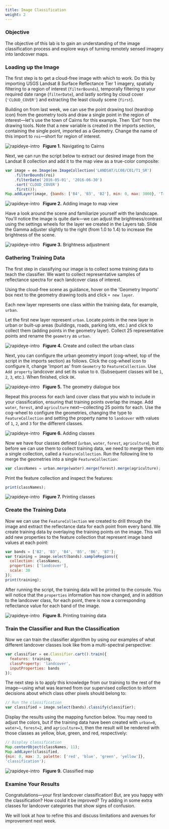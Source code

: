 ```yaml
---
title: Image Classification 
weight: 2
---
```

### Objective
The objective of this lab is to gain an understanding of the image classification process and explore ways of turning remotely sensed imagery into landcover maps.

### Loading up the Image
The first step is to get a cloud-free image with which to work. Do this by importing USGS Landsat 8 Surface Reflectance Tier 1 imagery, spatially filtering to a region of interest (`filterBounds`), temporally filtering to your required date range (`filterDate`), and lastly sorting by cloud cover (`'CLOUD_COVER'`) and extracting the least cloudy scene (`first`).

Building on from last week, we can use the point drawing tool (teardrop icon) from the geometry tools and draw a single point in the region of interest—let's use the town of Cairns for this example. Then 'Exit' from the drawing tools. Note that a new variable is created in the imports section, containing the single point, imported as a Geometry. Change the name of this import to `roi`—short for region of interest.

<img src="\image\Image classification/1.png" alt="rapideye-intro" style="float: left; margin-right: 10px;" />

**Figure 1.** Navigating to Cairns

Next, we can run the script below to extract our desired image from the Landsat 8 collection and add it to the map view as a true-color composite:

```javascript
var image = ee.Image(ee.ImageCollection('LANDSAT/LC08/C01/T1_SR')
    .filterBounds(roi)
    .filterDate('2016-05-01', '2016-06-30')
    .sort('CLOUD_COVER')
    .first());
Map.addLayer(image, {bands: ['B4', 'B3', 'B2'], min: 0, max: 3000}, 'True colour image');
```
<img src="\image\Image classification/2.png" alt="rapideye-intro" style="float: left; margin-right: 10px;" />

**Figure 2.** Adding image to map view

Have a look around the scene and familiarize yourself with the landscape. You'll notice the image is quite dark—we can adjust the brightness/contrast using the settings wheels for the layer we created in the Layers tab. Slide the Gamma adjuster slightly to the right (from 1.0 to 1.4) to increase the brightness of the scene.

<img src="\image\Image classification/3.png" alt="rapideye-intro" style="float: left; margin-right: 10px;" />

**Figure 3.** Brightness adjustment

### Gathering Training Data
The first step in classifying our image is to collect some training data to teach the classifier. We want to collect representative samples of reflectance spectra for each landcover class of interest.

Using the cloud-free scene as guidance, hover on the 'Geometry Imports' box next to the geometry drawing tools and click `+ new layer`.

Each new layer represents one class within the training data, for example, `urban`.

Let the first new layer represent `urban`. Locate points in the new layer in urban or built-up areas (buildings, roads, parking lots, etc.) and click to collect them (adding points in the geometry layer). Collect 25 representative points and rename the `geometry` as `urban`.

<img src="\image\Image classification/4.png" alt="rapideye-intro" style="float: left; margin-right: 10px;" />

**Figure 4.** Create and collect the urban class

Next, you can configure the urban geometry import (cog-wheel, top of the script in the imports section) as follows. Click the cog-wheel icon to configure it, change 'Import as' from `Geometry` to `FeatureCollection`. Use `Add property` landcover and set its value to `0`. (Subsequent classes will be `1`, `2`, `3`, etc.). When finished, click `OK`.

<img src="\image\Image classification/5.png" alt="rapideye-intro" style="float: left; margin-right: 10px;" />

**Figure 5.** The geometry dialogue box

Repeat this process for each land cover class that you wish to include in your classification, ensuring that training points overlap the image. Add `water`, `forest`, and `agriculture` next—collecting 25 points for each. Use the cog-wheel to configure the geometries, changing the type to `FeatureCollection` and setting the property name to `landcover` with values of `1`, `2`, and `3` for the different classes.

<img src="\image\Image classification/6.png" alt="rapideye-intro" style="float: left; margin-right: 10px;" />

**Figure 6.** Adding classes

Now we have four classes defined (`urban`, `water`, `forest`, `agriculture`), but before we can use them to collect training data, we need to merge them into a single collection, called a `FeatureCollection`. Run the following line to merge the geometries into a single `FeatureCollection`:

```javascript
var classNames = urban.merge(water).merge(forest).merge(agriculture);
```

Print the feature collection and inspect the features:

```javascript
print(classNames);
```

<img src="\image\Image classification/7.png" alt="rapideye-intro" style="float: left; margin-right: 10px;" />

**Figure 7.** Printing classes

### Create the Training Data
Now we can use the `FeatureCollection` we created to drill through the image and extract the reflectance data for each point from every band. We create training data by overlaying the training points on the image. This will add new properties to the feature collection that represent image band values at each point:

```javascript
var bands = ['B2', 'B3', 'B4', 'B5', 'B6', 'B7'];
var training = image.select(bands).sampleRegions({
  collection: classNames,
  properties: ['landcover'],
  scale: 30
});
print(training);
```

After running the script, the training data will be printed to the console. You will notice that the `properties` information has now changed, and in addition to the landcover class, for each point, there is now a corresponding reflectance value for each band of the image.

<img src="\image\Image classification/8.png" alt="rapideye-intro" style="float: left; margin-right: 10px;" />

**Figure 8.** Printing training data

### Train the Classifier and Run the Classification
Now we can train the classifier algorithm by using our examples of what different landcover classes look like from a multi-spectral perspective:

```javascript
var classifier = ee.Classifier.cart().train({
  features: training,
  classProperty: 'landcover',
  inputProperties: bands
});
```

The next step is to apply this knowledge from our training to the rest of the image—using what was learned from our supervised collection to inform decisions about which class other pixels should belong to:

```javascript
// Run the classification
var classified = image.select(bands).classify(classifier);
```

Display the results using the mapping function below. You may need to adjust the colors, but if the training data have been created with `urban=0`, `water=1`, `forest=2`, and `agriculture=3`, then the result will be rendered with those classes as yellow, blue, green, and red, respectively:

```javascript
// Display classification
Map.centerObject(classNames, 11);
Map.addLayer(classified,
{min: 0, max: 3, palette: ['red', 'blue', 'green', 'yellow']},
'classification');
```

<img src="\image\Image classification/9.png" alt="rapideye-intro" style="float: left; margin-right: 10px;" />

**Figure 9.** Classified map

### Examine Your Results
Congratulations—your first landcover classification! But, are you happy with the classification? How could it be improved? Try adding in some extra classes for landcover categories that show signs of confusion.

We will look at how to refine this and discuss limitations and avenues for improvement next week.